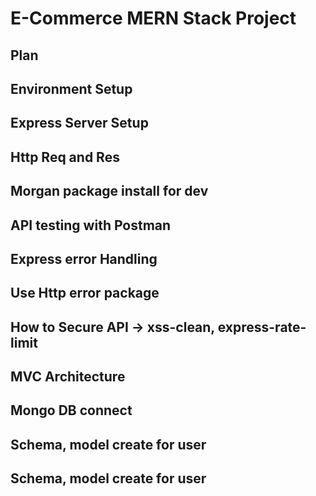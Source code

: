 # E-Commerce MERN Stack Project 

## Plan
## Environment Setup
## Express Server Setup
## Http Req and Res
## Morgan package install for dev
## API testing with Postman
## Express error Handling
## Use Http error package
## How to Secure API -> xss-clean, express-rate-limit
## MVC Architecture
## Mongo DB connect
## Schema, model create for user 
## Schema, model create for user 